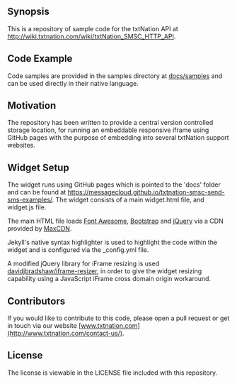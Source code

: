 ## Synopsis

This is a repository of sample code for the txtNation API at http://wiki.txtnation.com/wiki/txtNation_SMSC_HTTP_API. 

## Code Example

Code samples are provided in the samples directory at [docs/samples](docs/samples) and can be used directly in their native language.

## Motivation

The repository has been written to provide a central version controlled storage location, for running an embeddable responsive iframe using GitHub pages with the purpose of embedding into several txtNation support websites.

## Widget Setup

The widget runs using GitHub pages which is pointed to the 'docs' folder and can be found at https://messagecloud.github.io/txtnation-smsc-send-sms-examples/. The widget consists of a main widget.html file, and widget.js file. 

The main HTML file loads [Font Awesome](http://fontawesome.io/), [Bootstrap](http://getbootstrap.com/) and [jQuery](https://jquery.com/) via a CDN provided by [MaxCDN](https://www.maxcdn.com).

Jekyll's native syntax highlighter is used to highlight the code within the widget and is configured via the _config.yml file.

A modified jQuery library for iFrame resizing is used [davidjbradshaw/iframe-resizer](https://github.com/davidjbradshaw/iframe-resizer), in order to give the widget resizing capability using a JavaScript iFrame cross domain origin workaround. 

## Contributors

If you would like to contribute to this code, please open a pull request or get in touch via our website [www.txtnation.com](http://www.txtnation.com/contact-us/).

## License

The license is viewable in the LICENSE file included with this repository.